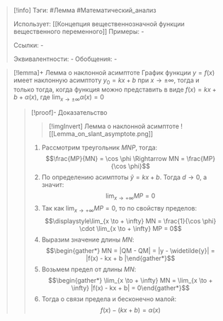 > [!info]
> Тэги: #Лемма #Математический_анализ   
> 
> Использует: [[Концепция вещественнозначной функции вещественного переменного]]
> Примеры: *-*
> 
> Ссылки: *-*
> 
> Эквивалентности: *-*
> Обобщения: *-*

> [!lemma]+ Лемма о наклонной асимптоте
> График функции $y = f(x)$ имеет наклонную асимптоту $y_0 = kx + b$ при $x \to \pm \infty$, тогда и только тогда, когда функция можно представить в виде $f(x) = kx + b + \alpha(x)$, где $\displaystyle\lim_{x \to \pm \infty} \alpha(x) =0$
> > [!proof]- Доказательство
> > > [!imgInvert] Лемма о наклонной асимптоте
> > > ![[Lemma_on_slant_asymptote.png]]
> > 1.  Рассмотрим треугольник $MNP$, тогда: $$\frac{MP}{MN} = \cos \phi \Rightarrow MN = \frac{MP}{\cos \phi}$$
> > 2. По определению асимптоты $\widetilde{y} = kx + b$. Тогда $d \to 0$, а значит: $$\displaystyle\lim_{x \to + \infty} MP = 0$$ 
> > 3. Так как $\displaystyle\lim_{x \to + \infty} MP = 0$, то по свойству пределов: $$\displaystyle\lim_{x \to + \infty} MN = \frac{1}{\cos \phi} \cdot \lim_{x \to + \infty} MP = 0$$
> > 4. Выразим значение длины $MN$: $$\begin{gather*} MN = |QM - QM| = |y - \widetilde{y}| = |f(x) - kx + b |\end{gather*}$$
> > 5. Возьмем предел от длины $MN$: $$\begin{gather*} \lim_{x \to + \infty} MN = \lim_{x \to + \infty} |f(x) - kx + b| = 0\end{gather*}$$
> > 6. Тогда о связи предела и бесконечно малой: $$f(x) - (kx + b) = \alpha (x)$$